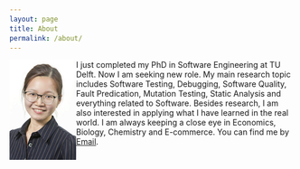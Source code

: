 ```yaml
---
layout: page
title: About
permalink: /about/
---
```

<img src="/assets/qianqianzhu.jpg" alt="qianqianzhu" style="float:left">

I just completed my PhD in Software Engineering at TU Delft. Now I am seeking new role. My main research topic includes Software Testing, Debugging, Software Quality, Fault Predication, Mutation Testing, Static Analysis and everything related to Software. Besides research, I am also interested in applying what I have learned in the real world. I am always keeping a close eye in Economics, Biology, Chemistry and E-commerce.  You can find me by <a href="mailto:{{ site.email }}">Email</a>.
